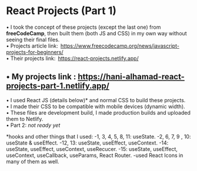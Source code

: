 # React Projects (Part 1)

• I took the concept of these projects (except the last one) from **freeCodeCamp**, then built them (both JS and CSS) in my own way without seeing their final files.  
• Projects article link: https://www.freecodecamp.org/news/javascript-projects-for-beginners/  
• Their projects link: https://react-projects.netlify.app/  
## • **My projects link : https://hani-alhamad-react-projects-part-1.netlify.app/**  
• I used React JS (details below)* and normal CSS to build these projects.  
• I made their CSS to be compatible with mobile devices (dynamic width).  
• These files are development build, I made production builds and uploaded them to Netlify.  
• Part 2: *not ready yet*


*hooks and other things that I used:
-1, 3, 4, 5, 8, 11: useState.
-2, 6, 7, 9 , 10: useState & useEffect.
-12, 13: useState, useEffect, useContext.
-14: useState, useEffect, useContext, useRecucer.
-15: useState, useEffect, useContext, useCallback, useParams, React Router.
-used React Icons in many of them as well. 
